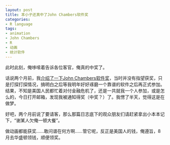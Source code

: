 ```yaml
---
layout: post
title: 本小子还真中了John Chambers软件奖
categories:
- R language
tags:
- animation
- John Chambers
- R
- 动画
- 统计软件
---
```


此时此刻，俺哆嗦着告诉各位客官，俺真的中奖了。

话说两个月前，我[介绍了一下John Chambers软件奖](http://yihui.name/cn/2009/02/introduction-to-john-chambers-software-award/)，当时并没有指望获奖，只是打探打探情况，搞明白之后等我明年好好琢磨一个靠谱的软件之后再正式参加。结果，不知是美国人民都忙着对付金融危机了，还是一共就我一个人参加，或是怎么的，今日打开邮箱，发现我被通知得奖（中奖？）了。我愣了半天，觉得这是在做梦。

好吧，两个月前说了要请客，那么那篇日志底下的观众朋友们请赶紧拿出小本本记下，“谢某人欠俺一顿大餐”。

做动画都能获奖……敢问谱在何方啊……管它呢，反正是美国人的钱，俺遵旨，8月去华盛顿领钱，顺便领奖。
